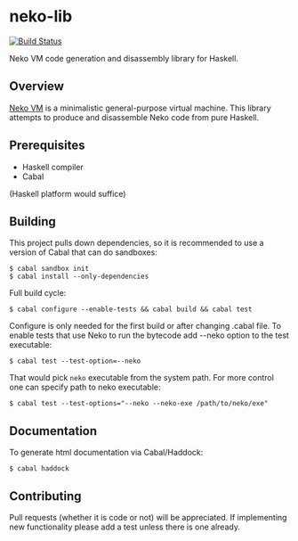 neko-lib
========

[![Build Status](https://travis-ci.org/ppenzin/neko-lib-hs.svg?branch=master)](https://travis-ci.org/ppenzin/neko-lib-hs)

Neko VM code generation and disassembly library for Haskell.

## Overview

[Neko VM](nekovm.org) is a minimalistic general-purpose virtual machine. This
library attempts to produce and disassemble Neko code from pure Haskell.

## Prerequisites

- Haskell compiler
- Cabal

(Haskell platform would suffice)

## Building

This project pulls down dependencies, so it is recommended to use a version of
Cabal that can do sandboxes:

```
$ cabal sandbox init
$ cabal install --only-dependencies
```
Full build cycle:

```
$ cabal configure --enable-tests && cabal build && cabal test
```

Configure is only needed for the first build or after changing .cabal file. To
enable tests that use Neko to run the bytecode add --neko option to the test
executable:

```
$ cabal test --test-option=--neko
```

That would pick `neko` executable from the system path. For more control one
can specify path to neko executable:

```
$ cabal test --test-options="--neko --neko-exe /path/to/neko/exe"
```

## Documentation

To generate html documentation via Cabal/Haddock:

```
$ cabal haddock
```

## Contributing

Pull requests (whether it is code or not) will be appreciated. If implementing
new functionality please add a test unless there is one already.


